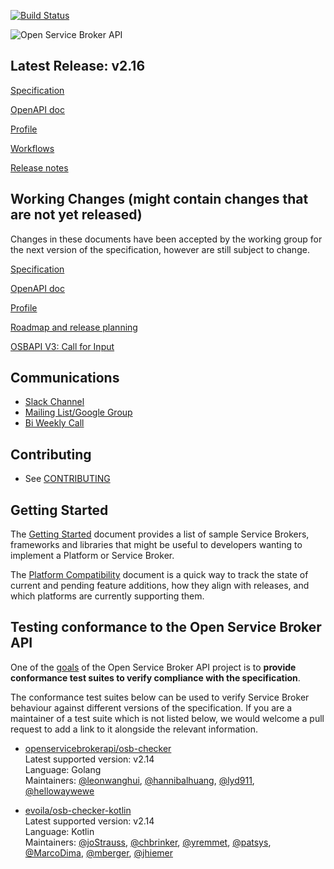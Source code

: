 [![Build Status](https://travis-ci.org/openservicebrokerapi/servicebroker.svg?branch=master)](https://travis-ci.org/openservicebrokerapi/servicebroker "Travis")

![Open Service Broker API](https://github.com/openservicebrokerapi/servicebroker/blob/master/logo.png?raw=true)

## Latest Release: v2.16
[Specification](https://github.com/openservicebrokerapi/servicebroker/blob/v2.16/spec.md)

[OpenAPI doc](http://petstore.swagger.io/?url=https://raw.githubusercontent.com/openservicebrokerapi/servicebroker/v2.16/openapi.yaml)

[Profile](https://github.com/openservicebrokerapi/servicebroker/blob/v2.16/profile.md)

[Workflows](diagram.md)

[Release notes](https://github.com/openservicebrokerapi/servicebroker/blob/v2.16/release-notes.md)

## Working Changes (might contain changes that are not yet released)
Changes in these documents have been accepted by the working group for the next
version of the specification, however are still subject to change.

[Specification](https://github.com/openservicebrokerapi/servicebroker/blob/master/spec.md)

[OpenAPI doc](http://petstore.swagger.io/?url=https://raw.githubusercontent.com/openservicebrokerapi/servicebroker/master/openapi.yaml)

[Profile](https://github.com/openservicebrokerapi/servicebroker/blob/master/profile.md)

[Roadmap and release planning](https://github.com/openservicebrokerapi/servicebroker/projects/1)

[OSBAPI V3: Call for Input](https://docs.google.com/document/d/1zayT_7IECl-8DOtlp0kdfzIfSZMG7Y_N-SRPggs8eHg/edit)

## Communications

- [Slack Channel](http://slack.openservicebrokerapi.org)
- [Mailing List/Google Group](https://groups.google.com/forum/#!forum/open-service-broker-api)
- [Bi Weekly Call](https://github.com/openservicebrokerapi/servicebroker/wiki/Regular-Call)

## Contributing

- See [CONTRIBUTING](CONTRIBUTING.md)

## Getting Started

The [Getting Started](gettingStarted.md) document provides a list of sample
Service Brokers, frameworks and libraries that might be useful to developers
wanting to implement a Platform or Service Broker.

The [Platform Compatibility](compatibility.md) document is a quick way to track
the state of current and pending feature additions, how they align with
releases, and which platforms are currently supporting them.

## Testing conformance to the Open Service Broker API

One of the [goals](https://www.openservicebrokerapi.org/#goals) of the Open
Service Broker API project is to **provide conformance test suites to verify
compliance with the specification**.

The conformance test suites below can be used to verify Service Broker behaviour
against different versions of the specification. If you are a maintainer of a
test suite which is not listed below, we would welcome a pull request to add a
link to it alongside the relevant information.

* [openservicebrokerapi/osb-checker](https://github.com/openservicebrokerapi/osb-checker) \
  Latest supported version: v2.14 \
  Language: Golang \
  Maintainers:
  [@leonwanghui](https://github.com/leonwanghui),
  [@hannibalhuang](https://github.com/hannibalhuang),
  [@lyd911](https://github.com/lyd911),
  [@hellowaywewe](https://github.com/hellowaywewe)

* [evoila/osb-checker-kotlin](https://github.com/evoila/osb-checker-kotlin) \
  Latest supported version: v2.14 \
  Language: Kotlin \
  Maintainers:
  [@joStrauss](https://github.com/joStrauss),
  [@chbrinker](https://github.com/chbrinker),
  [@yremmet](https://github.com/yremmet),
  [@patsys](https://github.com/patsys),
  [@MarcoDima](https://github.com/MarcoDima),
  [@mberger](https://github.com/mberger),
  [@jhiemer](https://github.com/jhiemer)
